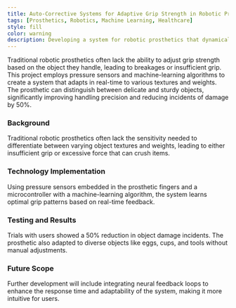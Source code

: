 ```yaml
---
title: Auto-Corrective Systems for Adaptive Grip Strength in Robotic Prosthetics
tags: [Prosthetics, Robotics, Machine Learning, Healthcare]
style: fill
color: warning
description: Developing a system for robotic prosthetics that dynamically adjusts grip strength based on object characteristics to enhance safety and utility.
---
```


Traditional robotic prosthetics often lack the ability to adjust grip strength based on the object they handle, leading to breakages or insufficient grip. This project employs pressure sensors and machine-learning algorithms to create a system that adapts in real-time to various textures and weights. The prosthetic can distinguish between delicate and sturdy objects, significantly improving handling precision and reducing incidents of damage by 50%.

### Background
Traditional robotic prosthetics often lack the sensitivity needed to differentiate between varying object textures and weights, leading to either insufficient grip or excessive force that can crush items.

### Technology Implementation
Using pressure sensors embedded in the prosthetic fingers and a microcontroller with a machine-learning algorithm, the system learns optimal grip patterns based on real-time feedback.

### Testing and Results
Trials with users showed a 50% reduction in object damage incidents. The prosthetic also adapted to diverse objects like eggs, cups, and tools without manual adjustments.

### Future Scope
Further development will include integrating neural feedback loops to enhance the response time and adaptability of the system, making it more intuitive for users.

